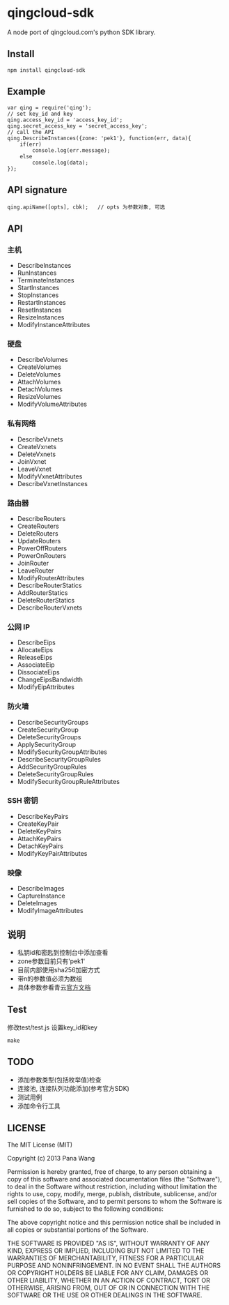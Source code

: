 qingcloud-sdk
=============
A node port of qingcloud.com's python SDK library.

## Install

    npm install qingcloud-sdk

## Example
```
var qing = require('qing');
// set key_id and key
qing.access_key_id = 'access_key_id';
qing.secret_access_key = 'secret_access_key';
// call the API
qing.DescribeInstances({zone: 'pek1'}, function(err, data){
    if(err)
        console.log(err.message);
    else
        console.log(data);
});
```

## API signature
```
qing.apiName([opts], cbk);   // opts 为参数对象, 可选
```

## API

### 主机

* DescribeInstances
* RunInstances
* TerminateInstances
* StartInstances
* StopInstances
* RestartInstances
* ResetInstances
* ResizeInstances
* ModifyInstanceAttributes

### 硬盘

* DescribeVolumes
* CreateVolumes
* DeleteVolumes
* AttachVolumes
* DetachVolumes
* ResizeVolumes
* ModifyVolumeAttributes

### 私有网络

* DescribeVxnets
* CreateVxnets
* DeleteVxnets
* JoinVxnet
* LeaveVxnet
* ModifyVxnetAttributes
* DescribeVxnetInstances

### 路由器

* DescribeRouters
* CreateRouters
* DeleteRouters
* UpdateRouters
* PowerOffRouters
* PowerOnRouters
* JoinRouter
* LeaveRouter
* ModifyRouterAttributes
* DescribeRouterStatics
* AddRouterStatics
* DeleteRouterStatics
* DescribeRouterVxnets

### 公网 IP

* DescribeEips
* AllocateEips
* ReleaseEips
* AssociateEip
* DissociateEips
* ChangeEipsBandwidth
* ModifyEipAttributes

### 防火墙

* DescribeSecurityGroups
* CreateSecurityGroup
* DeleteSecurityGroups
* ApplySecurityGroup
* ModifySecurityGroupAttributes
* DescribeSecurityGroupRules
* AddSecurityGroupRules
* DeleteSecurityGroupRules
* ModifySecurityGroupRuleAttributes

### SSH 密钥

* DescribeKeyPairs
* CreateKeyPair
* DeleteKeyPairs
* AttachKeyPairs
* DetachKeyPairs
* ModifyKeyPairAttributes

### 映像

* DescribeImages
* CaptureInstance
* DeleteImages
* ModifyImageAttributes

## 说明

* 私钥id和密匙到控制台中添加查看
* zone参数目前只有'pek1'
* 目前内部使用sha256加密方式
* 带n的参数值必须为数组
* 具体参数参看青云[官方文档](https://docs.qingcloud.com/api/index.html)


## Test
修改test/test.js 设置key_id和key
    
    make

## TODO

* 添加参数类型(包括枚举值)检查
* 连接池, 连接队列功能添加(参考官方SDK)
* 测试用例
* 添加命令行工具



## LICENSE
The MIT License (MIT)

Copyright (c) 2013 Pana Wang

Permission is hereby granted, free of charge, to any person obtaining a copy of
this software and associated documentation files (the "Software"), to deal in
the Software without restriction, including without limitation the rights to
use, copy, modify, merge, publish, distribute, sublicense, and/or sell copies of
the Software, and to permit persons to whom the Software is furnished to do so,
subject to the following conditions:

The above copyright notice and this permission notice shall be included in all
copies or substantial portions of the Software.

THE SOFTWARE IS PROVIDED "AS IS", WITHOUT WARRANTY OF ANY KIND, EXPRESS OR
IMPLIED, INCLUDING BUT NOT LIMITED TO THE WARRANTIES OF MERCHANTABILITY, FITNESS
FOR A PARTICULAR PURPOSE AND NONINFRINGEMENT. IN NO EVENT SHALL THE AUTHORS OR
COPYRIGHT HOLDERS BE LIABLE FOR ANY CLAIM, DAMAGES OR OTHER LIABILITY, WHETHER
IN AN ACTION OF CONTRACT, TORT OR OTHERWISE, ARISING FROM, OUT OF OR IN
CONNECTION WITH THE SOFTWARE OR THE USE OR OTHER DEALINGS IN THE SOFTWARE.

